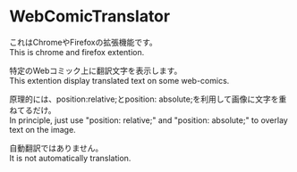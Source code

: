 # WebComicTranslator
これはChromeやFirefoxの拡張機能です。<br/>
This is chrome and firefox extention.

特定のWebコミック上に翻訳文字を表示します。<br/>
This extention display translated text on some web-comics.

原理的には、position:relative;とposition: absolute;を利用して画像に文字を重ねてるだけ。<br/>
In principle, just use "position: relative;" and "position: absolute;" to overlay text on the image.

自動翻訳ではありません。<br/>
It is not automatically translation.
